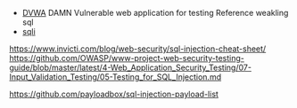 
- [DVWA] DAMN Vulnerable web application for testing
Reference weakling sql
- [sqli]

https://www.invicti.com/blog/web-security/sql-injection-cheat-sheet/
https://github.com/OWASP/www-project-web-security-testing-guide/blob/master/latest/4-Web_Application_Security_Testing/07-Input_Validation_Testing/05-Testing_for_SQL_Injection.md

https://github.com/payloadbox/sql-injection-payload-list


[DVWA]: https://github.com/digininja/DVWA
[testenv]: https://github.com/sqlmapproject/testenv/blob/master/deployment.sh

[injection-web-example-code]: https://gitlab.cylab.be/cylab/play/sql-injection/-/blob/main/public/index.php?ref_type=heads

[sqli]: https://github.com/digininja/DVWA/blob/master/vulnerabilities/sqli/source/high.php
